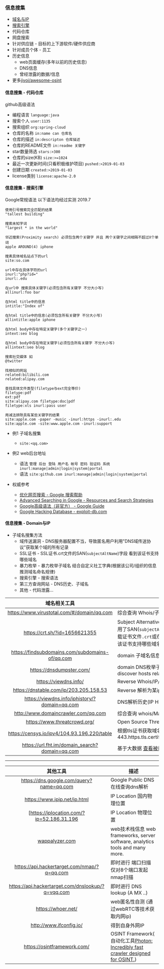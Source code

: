 ### 信息搜集

* [域名与IP](#信息搜集---domain与ip)
* [搜索引擎](#信息搜集---搜索引擎)
* 代码仓库
* 网盘搜索
* 针对供应链 - 目标的上下游软件/硬件供应商
* 针对成员个体 - 员工
* 历史信息
  * web页面缓存(多年以前的历史信息)
  * DNS信息
  * 曾经泄露的数据/信息
* 更多[jivoi/awesome-osint](https://github.com/jivoi/awesome-osint)

#### 信息搜集 - 代码仓库

github高级语法

* 编程语言 `language:java`
* 搜索个人 `user:1135`
* 搜索组织 `org:spring-cloud`
* 仓库的名称 `in:name can 仓库名`
* 仓库的描述 `in:descripton 仓库描述`
* 仓库的README文件 `in:readme 关键字`
* star数量筛选 `stars:>300`
* 仓库的size(KB) `size:>=1024`
* 最近一次更新时间(只看积极维护项目) `pushed:>2019-01-03`
* 创建日期 `created:>2019-01-03`
* license类别 `license:apache-2.0`

#### 信息搜集 - 搜索引擎

Google常规语法 以下语法均经过实测 2019.7
```
使用引号搜索完全匹配的结果
"tallest building"

搜索未知字词
"largest * in the world"

邻近搜索(Proximity search) 必须包含两个关键字 并且 两个关键字之间相隔不超过X个单词
apple AROUND(4) iphone

搜素具体域名站点下的url
site:so.com

url中存在具体字符的url
inurl:"php?id="
inurl:.edu

在url中 搜索具体关键字(必须包含所有关键字 不分大小写)
allinurl:foo bar

在html title中的信息
intitle:"Index of"

在html title中的信息(必须包含所有关键字 不分大小写)
allintitle:apple iphone

在html body中存在特定关键字(多个关键字之一)
intext:seo blog

在html body中存在特定关键字(必须包含所有关键字 不分大小写)
allintext:seo blog

搜索社交媒体 如
@twitter

找相似的网站
related:bilibili.com
related:alipay.com

查找具体文件类型(filetype与ext完全等价)
filetype:pdf
ext:pdf
site:alipay.com filetype:doc|pdf
filetype:xls inurl:pass user
```

```
用减法排除具有某些关键字的结果
site:apple.com -paper -music -inurl:https -inurl:.edu
site:apple.com -site:www.apple.com -inurl:support
```

* 例1 子域名搜集
  * `site:<qq.com>`
* 例2 web后台地址
  * 语法 `管理 后台 登陆 用户名 帐号 密码 验证码 系统 inurl:manage|admin|login|system|portal`
  * 语法 `site:github.com inurl:manage|admin|login|system|portal`


* 权威参考
  * [优化网页搜索 - Google 搜索帮助](https://support.google.com/websearch/answer/2466433)
  * [Advanced Searching in Google - Resources and Search Strategies](https://sites.google.com/site/resourcesandsearchstrategies/google/advanced-searching-in-google)
  * [Google高级语法（非官方） - Google Guide](http://www.googleguide.com/or_operator.html)
  * [ Google Hacking Database - exploit-db.com](https://www.exploit-db.com/google-hacking-database)


#### 信息搜集 - Domain与IP

* 子域名搜集方法
  * 域传送漏洞 - DNS服务器配置不当，导致匿名用户利用"DNS域传送协议"获取某个域的所有记录
  * SSL证书 - SSL证书.crt文件的SAN(`subjectAltName`)字段 看到该证书支持哪些域名
  * 暴力枚举 - 暴力枚举子域名 结合自定义社工字典(根据该公司/组织的信息推测域名命名规律)
  * 搜索引擎 - 搜索语法
  * 第三方查询网站 - DNS历史、子域名
  * 其他 - 代码泄露...

|域名相关工具|描述|
|:-------------:|-----|
|https://www.virustotal.com/#/domain/qq.com | 综合查询 Whois/子域名/DNS解析历史(支持子域名) |
|https://crt.sh/?id=1656621355 |Subject Alternative Name (SAN) 是SSL标准`x509`中定义的一个扩展(一个使用了SAN(`subjectAltName`)字段的SSL证书 能支持多个不同域名的解析). 下载证书文件`.crt`或在线解析 可从证书文件中的`subjectAltName`下的`DNS:`看到该证书支持哪些域名|
|https://findsubdomains.com/subdomains-of/qq.com|domain 子域名信息 Find subdomains online.|
|https://dnsdumpster.com/|domain DNS枚举子域名信息 FREE domain research tool that can discover hosts related to a domain.|
|https://viewdns.info/|Reverse Whois/IP/domain/DNS/MS/NS Lookup.|
|https://dnstable.com/ip/203.205.158.53| Reverse 解析为某ip的诸多域名|
|https://viewdns.info/iphistory/?domain=qq.com|DNS解析历史(IP History) 该网站不支持查询子域名的历史IP|
|http://www.domaincrawler.com/qq.com|综合查询 whois/Mailserver(s)/subdomains|
|https://www.threatcrowd.org/ |Open Source Threat Intelligence. IP/Domain/mail|
|https://censys.io/ipv4/104.93.196.220/table| 根据tls证书获取域名 443.https.tls.certificate.parsed.extensions.subject_alt_name.dns_names|
|https://url.fht.im/domain_search?domain=qq.com| 基于大数据 [查看被搜索引擎收录的URL](https://url.fht.im/url_search?domain=v.qq.com)|

---

|其他工具|描述|
|:-------------:|-----|
|https://dns.google.com/query?name=qq.com|Google Public DNS 在线查询dns解析|
|https://www.ipip.net/ip.html | IP Location 国内物理位置|
[https://iplocation.com/?ip=52.186.31.196|IP Location 物理位置|
|[wappalyzer.com](https://www.wappalyzer.com/) |web技术栈信息 web frameworks, server software, analytics tools and many more. |
|https://api.hackertarget.com/nmap/?q=qq.com| 即时进行 端口扫描 仅对8个端口发起nmap扫描|
|https://api.hackertarget.com/dnslookup/?q=vqq.com|即时进行 DNS lookup (A MX ..)|
|https://whoer.net/ | web匿名性自测 (通过webRTC等技术获取内网ip) |
|http://www.ifconfig.io/ | 得到自身外网IP|
|https://osintframework.com/|OSINT Framework( 自动化工具[Photon: Incredibly fast crawler designed for OSINT.](https://github.com/s0md3v/Photon))|
